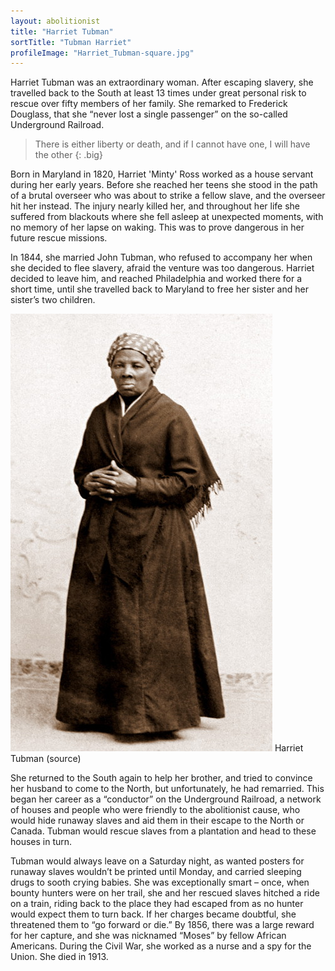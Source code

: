 ```yaml
---
layout: abolitionist
title: "Harriet Tubman"
sortTitle: "Tubman Harriet"
profileImage: "Harriet_Tubman-square.jpg"
---
```


Harriet Tubman was an extraordinary woman. After escaping slavery, she travelled back to the South at least 13 times under great personal risk to rescue over fifty members of her family. She remarked to Frederick Douglass, that she “never lost a single passenger” on the so-called Underground Railroad.  

>There is either liberty or death, and if I cannot have one, I will have the other
{: .big}

Born in Maryland in 1820, Harriet 'Minty' Ross worked as a house servant during her early years. Before she reached her teens she stood in the path of a brutal overseer who was about to strike a fellow slave, and the overseer hit her instead. The injury nearly killed her, and throughout her life she suffered from blackouts where she fell asleep at unexpected moments, with no memory of her lapse on waking. This was to prove dangerous in her future rescue missions. 

In 1844, she married John Tubman, who refused to accompany her when she decided to flee slavery, afraid the venture was too dangerous. Harriet decided to leave him, and reached Philadelphia and worked there for a short time, until she travelled back to Maryland to free her sister and her sister’s two children.

![Picture of Harriet Tubman](/img/Harriet_Tubman.jpg)
<span class="caption text-muted">Harriet Tubman (source)</span>

She returned to the South again to help her brother, and tried to convince her husband to come to the North, but unfortunately, he had remarried. This began her career as a “conductor” on the Underground Railroad, a network of houses and people who were friendly to the abolitionist cause, who would hide runaway slaves and aid them in their escape to the North or Canada. Tubman would rescue slaves from a plantation and head to these houses in turn.

Tubman would always leave on a Saturday night, as wanted posters for runaway slaves wouldn’t be printed until Monday, and carried sleeping drugs to sooth crying babies. She was exceptionally smart – once, when bounty hunters were on her trail, she and her rescued slaves hitched a ride on a train, riding back to the place they had escaped from as no hunter would expect them to turn back. If her charges became doubtful, she threatened them to “go forward or die.” By 1856, there was a large reward for her capture, and she was nicknamed “Moses” by fellow African Americans. During the Civil War, she worked as a nurse and a spy for the Union. She died in 1913. 
